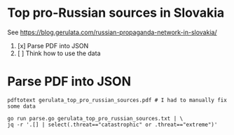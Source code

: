 # Top pro-Russian sources in Slovakia

See https://blog.gerulata.com/russian-propaganda-network-in-slovakia/

1. [x] Parse PDF into JSON
2. [ ] Think how to use the data

# Parse PDF into JSON

```
pdftotext gerulata_top_pro_russian_sources.pdf # I had to manually fix some data

go run parse.go gerulata_top_pro_russian_sources.txt | \
jq -r '.[] | select(.threat=="catastrophic" or .threat=="extreme")'
```